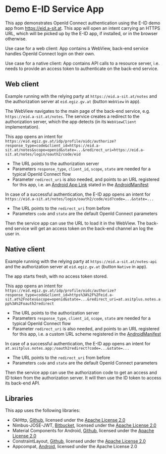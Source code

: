 # Demo E-ID Service App

This app demonstrates OpenId Connect authentication using the E-ID demo app from <https://eid.a-sit.at>. This app will open an intent carrying an HTTPS URL, which will be picked up by the E-ID app, if installed, or in the browser otherwise.

Use case for a web client: App contains a WebView, back-end service handles OpenId Connect login on their own.

Use case for a native client: App contains API calls to a resource server, i.e. needs to provide an access token to authenticate on the back-end service.

## Web client

Example running with the relying party at `https://eid.a-sit.at/notes` and the authorization server at `eid.egiz.gv.at` (button `WebView` in app).

The WebView navigates to the main page of the back-end service, e.g. `https://eid.a-sit.at/notes`. The service creates a redirect to the authorization server, which the app detects (in its `WebViewClient` implementation).

This app opens an intent for `https://eid.egiz.gv.at/idp/profile/oidc/authorize?response_type=code&client_id=https://eid.a-sit.at/notes&scope=openid&state=...&redirect_uri=https://eid.a-sit.at/notes/login/oauth2/code/eid`
 - The URL points to the authorization server
 - Parameters `response_type`, `client_id`, `scope`, `state` are needed for a typical OpenId Connect flow
 - Parameter `redirect_uri` is also needed, and points to an URL registered for this app, i.e. an [Android App Link](https://developer.android.com/training/app-links) stated in the [AndroidManifest](./app/src/main/AndroidManifest.xml)
 
In case of a successful authentication, the E-ID app opens an intent for `https://eid.a-sit.at/notes/login/oauth2/code/eid?code=...&state=...`
 - The URL points to the `redirect_uri` from before
 - Parameters `code` and `state` are the default OpenId Connect parameters

Then the service app can use the URL to load it in the WebView. The back-end service will get an access token on the back-end channel an log the user in. 

## Native client 

Example running with the relying party at `https://eid.a-sit.at/notes-api` and the authorization server at `eid.egiz.gv.at` (button `Native` in app).

The app starts fresh, with no access token stored.

This app opens an intent for `https://eid.egiz.gv.at/idp/profile/oidc/authorize?response_type=code&client_id=https%3A%2F%2Feid.a-sit.at%2Fnotes&scope=openid&state=...&redirect_uri=at.asitplus.notes.app%3A%2Foauth2redirect`
 - The URL points to the authorization server
 - Parameters `response_type`, `client_id`, `scope`, `state` are needed for a typical OpenId Connect flow
 - Parameter `redirect_uri` is also needed, and points to an URL registered for this app, i.e. a custom URL scheme registered in the [AndroidManifest](./app/src/main/AndroidManifest.xml)
 
In case of a successful authentication, the E-ID app opens an intent for `at.asitplus.notes.app:/oauth2redirect?code=...&state=...`
 - The URL points to the `redirect_uri` from before
 - Parameters `code` and `state` are the default OpenId Connect parameters

Then the service app can use the authorization code to get an access and ID token from the authorization server. It will then use the ID token to access its back-end API.

## Libraries

This app uses the following libraries:
 - OkHttp, [Github](https://github.com/square/okhttp), licensed under the [Apache License 2.0](https://github.com/square/okhttp/blob/master/LICENSE.txt)
 - Nimbus-JOSE-JWT, [Bitbucket](https://bitbucket.org/connect2id/nimbus-jose-jwt/src/master/), licensed under the [Apache License 2.0](https://bitbucket.org/connect2id/nimbus-jose-jwt/src/master/LICENSE.txt)
 - Material Components for Android, [Github](https://github.com/material-components/material-components-android), licensed under the [Apache License 2.0](https://github.com/material-components/material-components-android/blob/master/LICENSE)
 - ConstraintLayout, [Github](https://github.com/androidx/constraintlayout), licensed under the [Apache License 2.0](https://github.com/androidx/constraintlayout/blob/main/LICENSE)
 - Appcompat, [Android](https://developer.android.com/jetpack/androidx/releases/appcompat), licensed under the Apache License 2.0
